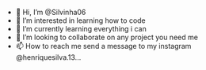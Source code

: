 - 👋 Hi, I’m @Silvinha06
- 👀 I’m interested in learning how to code
- 🌱 I’m currently learning everything i can
- 💞️ I’m looking to collaborate on any project you need me
- 📫 How to reach me send a message to my instagram @henriquesilva.13...

<!---
Silvinha06/Silvinha06 is a ✨ special ✨ repository because its `README.md` (this file) appears on your GitHub profile.
You can click the Preview link to take a look at your changes.
--->
